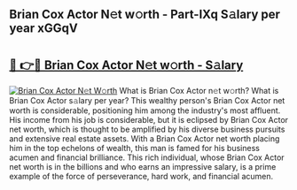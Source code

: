 ## Brian Cox Actor N𝚎t w𝚘rth - Part-IXq S𝚊lary per year xGGqV

# <h2><a href="http://gc408jq.nevu.top/?p=Brian+Cox+Actor">🔗 👉🔴 Brian Cox Actor N𝚎t w𝚘rth - S𝚊lary</a></h2>

[![Brian Cox Actor N𝚎t W𝚘rth](https://i.imgur.com/Oavwk0R.jpeg)](http://gc408jq.nevu.top/?p=Brian+Cox+Actor)
What is Brian Cox Actor n𝚎t w𝚘rth? What is Brian Cox Actor s𝚊lary per year?
This wealthy person's Brian Cox Actor net worth is considerable, positioning him among the industry's most affluent. His income from his job is considerable, but it is eclipsed by Brian Cox Actor net worth, which is thought to be amplified by his diverse business pursuits and extensive real estate assets. With a Brian Cox Actor net worth placing him in the top echelons of wealth, this man is famed for his business acumen and financial brilliance. This rich individual, whose Brian Cox Actor net worth is in the billions and who earns an impressive salary, is a prime example of the force of perseverance, hard work, and financial acumen.
